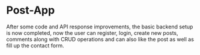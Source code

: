 # Post-App
After some code and API response improvements, the basic backend setup is now completed, now the user can register, login,
create new posts, comments along with CRUD operations and can also like the post as well as fill up the contact form.
